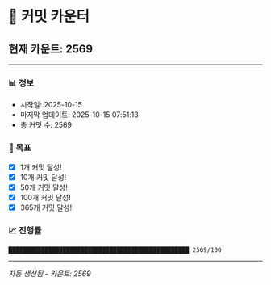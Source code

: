 # 🔢 커밋 카운터

## 현재 카운트: 2569

---

### 📊 정보
- 시작일: 2025-10-15
- 마지막 업데이트: 2025-10-15 07:51:13
- 총 커밋 수: 2569

### 🎯 목표
- [x] 1개 커밋 달성!
- [x] 10개 커밋 달성!
- [x] 50개 커밋 달성!
- [x] 100개 커밋 달성!
- [x] 365개 커밋 달성!

### 📈 진행률
```
██████████████████████████████████████████████████ 2569/100
```

---
*자동 생성됨 - 카운트: 2569*
